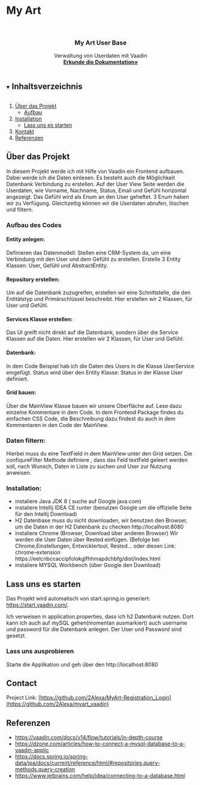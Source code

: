 # My Art

<!-- PROJECT LOGO -->
<br />

  <h3 align="center">My Art User Base</h3>

  <p align="center">
    Verwaltung von Userdaten mit Vaadin
    <br />
    <a href="https://github.com/2Alexa/myart_vaadin"><strong>Erkunde die Dokumentation»</strong></a>
    <br />
  </p>
</p>



<!-- TABLE OF CONTENTS -->
<details open="open">
  <summary><h2 style="display: inline-block">Inhaltsverzeichnis</h2></summary>
  <ol>
    <li>
      <a href="#about-the-project">&Uumlber das Projekt</a>
      <ul>
        <li><a href="#built-with">Aufbau</a></li>
      </ul>
    </li>
    <li>
      <a href="#getting-started">Installation</a>
      <ul>
        <li><a href="#installation">Lass uns es starten</a></li>
      </ul>
    </li>
    <li><a href="#contact">Kontakt</a></li>
    <li><a href="#acknowledgements">Referenzen</a></li>
  </ol>
</details>



## Über das Projekt


In diesem Projekt werde ich mit Hilfe von Vaadin ein Frontend aufbauen. Dabei werde ich die Daten einlesen. 
Es besteht auch die Möglichkeit Datenbank Verbindung zu erstellen.
Auf der User View Seite werden die Userdaten, wie Vorname, Nachname, Status, Email und Gefühl horizontal angezeigt.
Das Gefühl wird als Enum an den User geheftet. 3 Enum haben wir zu Verfügung.
Gleichzeitig können wir die Userdaten abrufen, löschen und filtern.


### Aufbau des Codes


#### Entity anlegen:
Definieren das Datenmodell:
Stellen eine CRM-System da, um eine Verbindung mit den User und dem Gefühl zu erstellen. Erstelle 3 Entity Klassen: User, Gefühl und AbstractEntity.


#### Repository erstellen:
Um auf die Datenbank zuzugreifen, erstellen wir eine Schnittstelle, die den Entitätstyp und Primärschlüssel beschreibt. Hier erstellen wir 2 Klassen, für User und Gefühl.


#### Services Klasse erstellen:
Das UI greift nicht direkt auf die Datenbank, sondern über die Service Klassen auf die Daten. Hier erstellen wir 2 Klassen, für User und Gefühl.

#### Datenbank:
In dem Code Beispiel hab ich die Daten des Users in die Klasse UserService eingefügt. Status wird über den Entity Klasse: Status in der Klasse User definiert.


#### Grid bauen:
Über die MainView  Klasse bauen wir unsere Oberfläche auf. Lese dazu einzelne Kommentare in dem Code. In dem Frontend Package findes du einfachen CSS Code, die Beschreibung dazu findest du auch in dem Kommentaren in den Code der MainView.

### Daten filtern:
Hierbei muss du eine TextField in dem MainView unter den Grid setzen. Die confiqureFilter Methode definiere , dass das Feld textFeld geleert werden soll, nach Wunsch, Daten in Liste zu suchen und User zur Nutzung anweisen.


### Installation:


* []() instaliere Java JDK 8 ( suche auf Google java.com)
* []() instaliere Intellij IDEA CE runter (benutzen Google um die offizielle Seite für den Intellij Download)
* []() H2 Datenbase muss du nicht downloaden, wir benutzen den Browser, um die Daten in der H2 Datenbank zu checken
       http://localhost:8080
* []() instaliere Chrome (Browser, Download über anderen Browser) Wir werden die User Daten über Rested einfügen.
       (Befolge bei Chrome,Einstellungen, Entwicklertool, Rested... oder diesen Link: 
       chrome-extension 
       https://eelcnbccaccipfolokglfhhmapdchbfg/dist/index.html
* []() instaliere MYSQL Workbench (über Google den Download)
 


<!-- GETTING STARTED -->
## Lass uns es starten

Das Projekt wird automatisch von start.spring.io generiert: https://start.vaadin.com/.


Ich verweisen in application.properties, dass ich h2 Datenbank nutzen. Dort kann ich auch auf mySQL gehen(momentan ausmarkiert) auch username und password für die Datenbank anlegen. Der User und Password sind gesetzt.


### Lass uns ausprobieren
Starte die Applikation und geh über den http://localhost:8080


<!-- CONTACT -->
## Contact


Project Link: [https://github.com/2Alexa/MyArt-Registration_Login](https://github.com/2Alexa/myart_vaadin)



<!-- ACKNOWLEDGEMENTS -->
## Referenzen

* []() https://vaadin.com/docs/v14/flow/tutorials/in-depth-course
* []() https://dzone.com/articles/how-to-connect-a-mysql-database-to-a-vaadin-applic
* []() https://docs.spring.io/spring-data/jpa/docs/current/reference/html/#repositories.query-methods.query-creation
* []() https://www.jetbrains.com/help/idea/connecting-to-a-database.html





